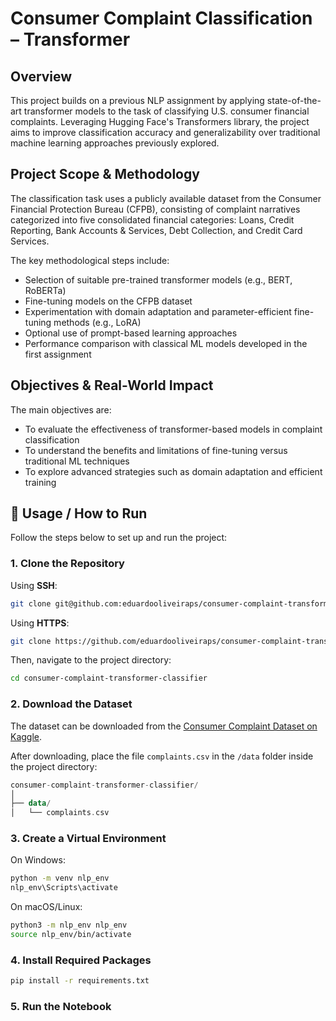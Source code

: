 # Consumer Complaint Classification – Transformer

## Overview
This project builds on a previous NLP assignment by applying state-of-the-art transformer models to the task of classifying U.S. consumer financial complaints. Leveraging Hugging Face's Transformers library, the project aims to improve classification accuracy and generalizability over traditional machine learning approaches previously explored.

## Project Scope & Methodology
The classification task uses a publicly available dataset from the Consumer Financial Protection Bureau (CFPB), consisting of complaint narratives categorized into five consolidated financial categories: Loans, Credit Reporting, Bank Accounts & Services, Debt Collection, and Credit Card Services.

The key methodological steps include:
- Selection of suitable pre-trained transformer models (e.g., BERT, RoBERTa)
- Fine-tuning models on the CFPB dataset
- Experimentation with domain adaptation and parameter-efficient fine-tuning methods (e.g., LoRA)
- Optional use of prompt-based learning approaches
- Performance comparison with classical ML models developed in the first assignment

## Objectives & Real-World Impact
The main objectives are:
- To evaluate the effectiveness of transformer-based models in complaint classification
- To understand the benefits and limitations of fine-tuning versus traditional ML techniques
- To explore advanced strategies such as domain adaptation and efficient training

## 🔧 Usage / How to Run

Follow the steps below to set up and run the project:

### 1. Clone the Repository

Using **SSH**:
```bash
git clone git@github.com:eduardooliveiraps/consumer-complaint-transformer-classifier.git
```	

Using **HTTPS**:
```bash
git clone https://github.com/eduardooliveiraps/consumer-complaint-transformer-classifier.git
```

Then, navigate to the project directory:
```bash
cd consumer-complaint-transformer-classifier
```

### 2. Download the Dataset

The dataset can be downloaded from the [Consumer Complaint Dataset on Kaggle](https://www.kaggle.com/datasets/namigabbasov/consumer-complaint-dataset).

After downloading, place the file `complaints.csv` in the `/data` folder inside the project directory:

```kotlin
consumer-complaint-transformer-classifier/
│
├── data/
│   └── complaints.csv
```

### 3. Create a Virtual Environment

On Windows:
```bash
python -m venv nlp_env
nlp_env\Scripts\activate
```

On macOS/Linux:
```bash
python3 -m nlp_env nlp_env
source nlp_env/bin/activate
```

### 4. Install Required Packages
```bash
pip install -r requirements.txt
```

### 5. Run the Notebook



